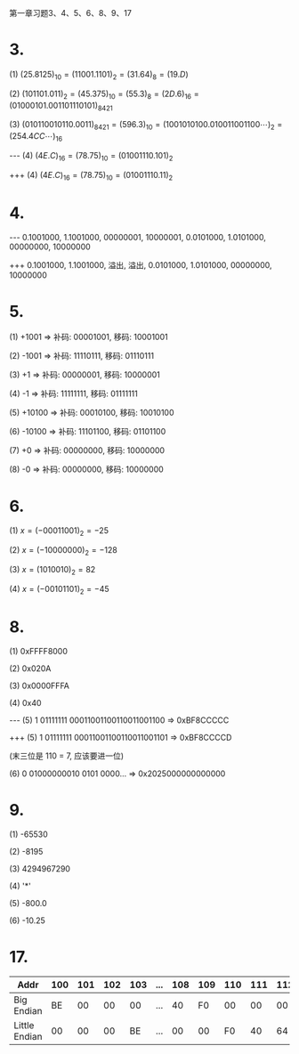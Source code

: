 第一章习题3、4、5、6、8、9、17

<!-- ![](./images/2021-03-01-19-59-58.png)

![](./images/2021-03-01-20-01-01.png)

![](./images/2021-03-01-20-01-24.png)

![](./images/2021-03-01-20-01-49.png) -->


# 3.

(1) $(25.8125)_{10}=(11001.1101)_2=(31.64)_8=(19.D)$

(2) $(101101.011)_2=(45.375)_{10}=(55.3)_8=(2D.6)_{16}=(01000101.001101110101)_{8421}$

(3) $(010110010110.0011)_{8421}=(596.3)_{10}=(1001010100.010011001100\cdots )_2=(254.4CC\cdots )_{16}$

--- (4) $(4E.C)_{16}=(78.75)_{10}=(01001110.101)_2$

+++ (4) $(4E.C)_{16}=(78.75)_{10}=(01001110.11)_2$


# 4.

--- 0.1001000, 1.1001000, 00000001, 10000001, 0.0101000, 1.0101000, 00000000, 10000000

+++ 0.1001000, 1.1001000, 溢出, 溢出, 0.0101000, 1.0101000, 00000000, 10000000


# 5.

(1) +1001 => 补码: 00001001, 移码: 10001001

(2) -1001 => 补码: 11110111, 移码: 01110111

(3) +1 => 补码: 00000001, 移码: 10000001

(4) -1 => 补码: 11111111, 移码: 01111111

(5) +10100 => 补码: 00010100, 移码: 10010100

(6) -10100 => 补码: 11101100, 移码: 01101100

(7) +0 => 补码: 00000000, 移码: 10000000

(8) -0 => 补码: 00000000, 移码: 10000000


# 6.

(1) $x=(-00011001)_2=-25$

(2) $x=(-10000000)_2=-128$

(3) $x=(1010010)_2=82$

(4) $x=(-00101101)_2=-45$


# 8.

(1) 0xFFFF8000

(2) 0x020A

(3) 0x0000FFFA

(4) 0x40

--- (5) 1 01111111 00011001100110011001100  =>  0xBF8CCCCC

+++ (5) 1 01111111 00011001100110011001101  =>  0xBF8CCCCD

(末三位是 110 = 7, 应该要进一位)

(6) 0 01000000010 0101 0000...  =>  0x2025000000000000


# 9.

(1) -65530

(2) -8195

(3) 4294967290

(4) '*'

(5) -800.0

(6) -10.25


# 17.

|  Addr       |100|101|102|103|...|108|109|110|111|112|113|
|-------------|---|---|---|---|---|---|---|---|---|---|---|
|  Big Endian |BE |00 |00 |00 |...|40 |F0 |00 |00 |00 |64 |
|Little Endian|00 |00 |00 |BE |...|00 |00 |F0 |40 |64 |00 |